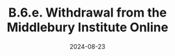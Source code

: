 ---
slug: /pages/vi-policies-for-middlebury-institute-online/vi-b-academic-policies/b-6-unavailability/b-6-e-withdrawal-from-institute-online
title: B.6.e. Withdrawal from the Middlebury Institute Online
date: 2024-08-23
---